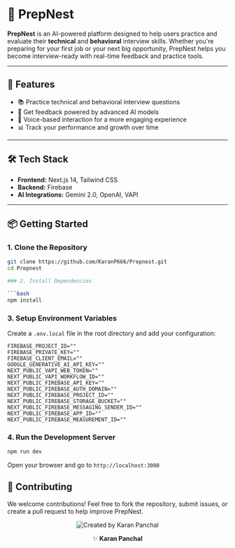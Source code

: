 # 🐣 PrepNest

**PrepNest** is an AI-powered platform designed to help users practice and evaluate their **technical** and **behavioral** interview skills. Whether you're preparing for your first job or your next big opportunity, PrepNest helps you become interview-ready with real-time feedback and practice tools.

---

## 🚀 Features

- 📚 Practice technical and behavioral interview questions  
- 🤖 Get feedback powered by advanced AI models  
- 🎤 Voice-based interaction for a more engaging experience  
- 📊 Track your performance and growth over time  

---

## 🛠 Tech Stack

- **Frontend:** Next.js 14, Tailwind CSS  
- **Backend:** Firebase  
- **AI Integrations:** Gemini 2.0, OpenAI, VAPI  

---

## 📦 Getting Started

### 1. Clone the Repository

```bash
git clone https://github.com/KaranP666/Prepnest.git
cd Prepnest

### 2. Install Dependencies

```bash
npm install
```

### 3. Setup Environment Variables

Create a `.env.local` file in the root directory and add your configuration:

```env
FIREBASE_PROJECT_ID=""
FIREBASE_PRIVATE_KEY=""
FIREBASE_CLIENT_EMAIL=""
GOOGLE_GENERATIVE_AI_API_KEY=""
NEXT_PUBLIC_VAPI_WEB_TOKEN=""
NEXT_PUBLIC_VAPI_WORKFLOW_ID=""
NEXT_PUBLIC_FIREBASE_API_KEY=""
NEXT_PUBLIC_FIREBASE_AUTH_DOMAIN=""
NEXT_PUBLIC_FIREBASE_PROJECT_ID=""
NEXT_PUBLIC_FIREBASE_STORAGE_BUCKET=""
NEXT_PUBLIC_FIREBASE_MESSAGING_SENDER_ID=""
NEXT_PUBLIC_FIREBASE_APP_ID=""
NEXT_PUBLIC_FIREBASE_MEASUREMENT_ID=""

```

### 4. Run the Development Server

```bash
npm run dev
```

Open your browser and go to `http://localhost:3000`

## 🤝 Contributing

We welcome contributions! Feel free to fork the repository, submit issues, or create a pull request to help improve PrepNest.

<p align="center">
  <img src="https://img.shields.io/badge/Created%20by-Karan%20Panchal-4B8BF5?style=flat&logo=github&logoColor=white" alt="Created by Karan Panchal" />
</p>
<p align="center">
  ✨ <strong>Karan Panchal</strong>
</p>


